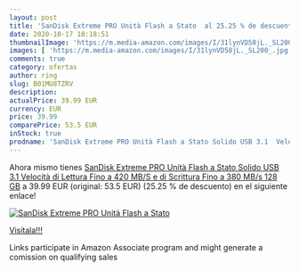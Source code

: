 ```yaml
---
layout: post
title: 'SanDisk Extreme PRO Unità Flash a Stato  al 25.25 % de descuento'
date: 2020-10-17 10:18:51
thumbnailImage: 'https://m.media-amazon.com/images/I/31lynVD58jL._SL200_.jpg'
images: [ 'https://m.media-amazon.com/images/I/31lynVD58jL._SL200_.jpg' ]
comments: true
category: ofertas
author: ring
slug: B01MU8TZRV
description:
actualPrice: 39.99 EUR
currency: EUR
price: 39.99
comparePrice: 53.5 EUR
inStock: true
prodname: 'SanDisk Extreme PRO Unità Flash a Stato Solido USB 3.1  Velocità di Lettura Fino a 420 MB/S e di Scrittura Fino a 380 MB/s  128 GB'
---
```


Ahora mismo tienes [SanDisk Extreme PRO Unità Flash a Stato Solido USB 3.1  Velocità di Lettura Fino a 420 MB/S e di Scrittura Fino a 380 MB/s  128 GB](https://www.amazon.it/dp/B01MU8TZRV/?tag=tolees00-21) a 39.99 EUR (original: 53.5 EUR) (25.25 %  de descuento) en el siguiente enlace!

[![SanDisk Extreme PRO Unità Flash a Stato ](https://m.media-amazon.com/images/I/31lynVD58jL._SL200_.jpg)](https://www.amazon.it/dp/B01MU8TZRV/?tag=tolees00-21)

[Visítala!!!](https://www.amazon.it/dp/B01MU8TZRV/?tag=tolees00-21)

Links participate in Amazon Associate program and might generate a comission on qualifying sales
